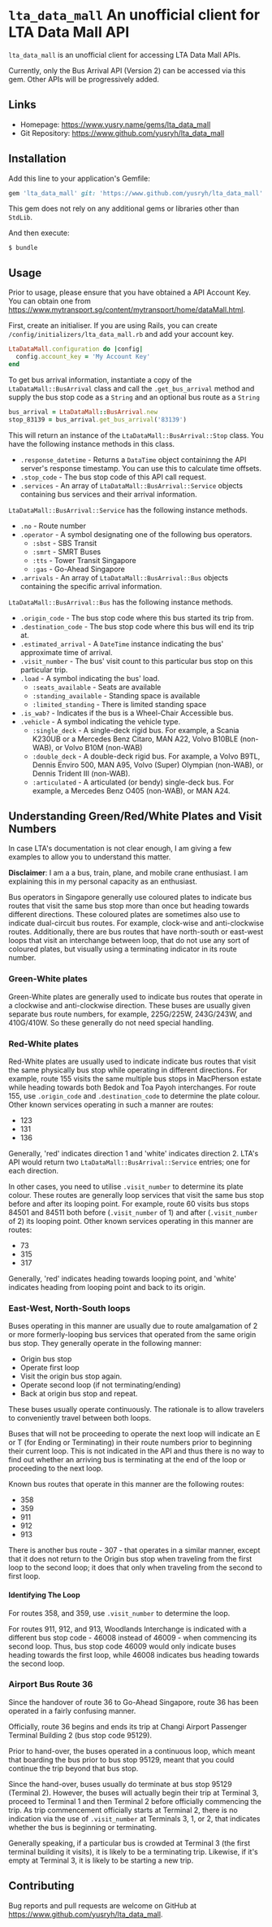 # `lta_data_mall` An unofficial client for LTA Data Mall API

`lta_data_mall` is an unofficial client for accessing LTA Data Mall APIs.

Currently, only the Bus Arrival API (Version 2) can be accessed via this gem.
Other APIs will be progressively added.

## Links

* Homepage: <https://www.yusry.name/gems/lta_data_mall>
* Git Repository: <https://www.github.com/yusryh/lta_data_mall>

## Installation

Add this line to your application's Gemfile:

```ruby
gem 'lta_data_mall' git: 'https://www.github.com/yusryh/lta_data_mall'
```

This gem does not rely on any additional gems or libraries other than `StdLib`.

And then execute:

    $ bundle

<!-- Or install it yourself as:

    $ gem install lta_data_mall
-->
## Usage

Prior to usage, please ensure that you have obtained a API Account Key. You can
obtain one from
<https://www.mytransport.sg/content/mytransport/home/dataMall.html>.

First, create an initialiser. If you are using Rails, you can create
`/config/initializers/lta_data_mall.rb` and add your account key.

```ruby
LtaDataMall.configuration do |config|
  config.account_key = 'My Account Key'
end
```

To get bus arrival information, instantiate a copy of the `LtaDataMall::BusArrival`
class and call the `.get_bus_arrival` method and supply the bus stop code as a
`String` and an optional bus route as a `String`

```ruby
bus_arrival = LtaDataMall::BusArrival.new
stop_83139 = bus_arrival.get_bus_arrival('83139')
```
<!-- stop_83139_bus_15 = bus_arrival.get_bus_arrival('83139', '15') -->

This will return an instance of the `LtaDataMall::BusArrival::Stop` class. You
have the following instance methods in this class.

* `.response_datetime` - Returns a `DataTime` object containinng the API server's
response timestamp. You can use this to calculate time offsets.
* `.stop_code` - The bus stop code of this API call request.
* `.services` - An array of `LtaDataMall::BusArrival::Service` objects containing
bus services and their arrival information.

`LtaDataMall::BusArrival::Service` has the following instance methods.

* `.no` - Route number
* `.operator` - A symbol designating one of the following bus operators.
  * `:sbst` - SBS Transit
  * `:smrt` - SMRT Buses
  * `:tts` - Tower Transit Singapore
  * `:gas` - Go-Ahead Singapore
* `.arrivals` - An array of `LtaDataMall::BusArrival::Bus` objects containing
the specific arrival information.

`LtaDataMall::BusArrival::Bus` has the following instance methods.

* `.origin_code` - The bus stop code where this bus started its trip from.
* `.destination_code` - The bus stop code where this bus will end its trip at.
* `.estimated_arrival` - A `DateTime` instance indicating the bus' approximate
time of arrival.
* `.visit_number` - The bus' visit count to this particular bus stop on this
particular trip.
* `.load` - A symbol indicating the bus' load.
  * `:seats_available` - Seats are available
  * `:standing_available` - Standing space is available
  * `:limited_standing` - There is limited standing space
* `.is_wab?` - Indicates if the bus is a Wheel-Chair Accessible bus.
* `.vehicle` - A symbol indicating the vehicle type.
  * `:single_deck` - A single-deck rigid bus. For example, a Scania K230UB or a Mercedes Benz Citaro, MAN A22, Volvo B10BLE (non-WAB), or Volvo B10M (non-WAB)
  * `:double_deck` - A double-deck rigid bus. For axample, a Volvo B9TL, Dennis Enviro 500, MAN A95, Volvo (Super) Olympian (non-WAB), or Dennis Trident III (non-WAB).
  * `:articulated` - A articulated (or bendy) single-deck bus. For example, a Mercedes Benz O405 (non-WAB), or MAN A24.

## Understanding Green/Red/White Plates and Visit Numbers

In case LTA's documentation is not clear enough, I am giving a few examples to
allow you to understand this matter.

**Disclaimer**: I am a a bus, train, plane, and mobile crane enthusiast. I am
explaining this in my personal capacity as an enthusiast.

Bus operators in Singapore generally use coloured plates to indicate bus routes
that visit the same bus stop more than once but heading towards different directions.
These coloured plates are sometimes also use to indicate dual-circuit bus routes.
For example, clock-wise and anti-clockwise routes. Additionally, there are bus
routes that have north-south or east-west loops that visit an interchange between
loop, that do not use any sort of coloured plates, but visually using a terminating
indicator in its route number.

### Green-White plates
Green-White plates are generally used to indicate bus routes that operate in a
clockwise and anti-clockwise direction. These buses are usually given separate
bus route numbers, for example, 225G/225W, 243G/243W, and 410G/410W. So these
generally do not need special handling.

### Red-White plates
Red-White plates are usually used to indicate indicate bus routes that visit the
same physically bus stop while operating in different directions. For example,
route 155 visits the same multiple bus stops in MacPherson estate while heading
towards both Bedok and Toa Payoh interchanges. For route 155, use `.origin_code`
and `.destination_code` to determine the plate colour. Other known services
operating in such a manner are routes:

* 123
* 131
* 136

Generally, 'red' indicates direction 1 and 'white' indicates direction 2. LTA's
API would return two `LtaDataMall::BusArrival::Service` entries; one for each direction.

In other cases, you need to utilise `.visit_number` to determine its plate
colour. These routes are generally loop services that visit the same bus stop
before and after its looping point. For example, route 60 visits bus stops
84501 and 84511 both before (`.visit_number` of 1) and after (`.visit_number` of
2) its looping point. Other known services operating in this manner are routes:

* 73
* 315
* 317

Generally, 'red' indicates heading towards looping point, and 'white' indicates
heading from looping point and back to its origin.

### East-West, North-South loops
Buses operating in this manner are usually due to route amalgamation of 2 or more
formerly-looping bus services that operated from the same origin bus stop.
They generally operate in the following manner:

* Origin bus stop
* Operate first loop
* Visit the origin bus stop again.
* Operate second loop (if not terminating/ending)
* Back at origin bus stop and repeat.

These buses usually operate continuously. The rationale is to allow travelers to
conveniently travel between both loops.

Buses that will not be proceeding to operate the next loop will indicate an E or
T (for Ending or Terminating) in their route numbers prior to beginning their
current loop. This is not indicated in the API and thus there is no way to find
out whether an arriving bus is terminating at the end of the loop or proceeding
to the next loop.

Known bus routes that operate in this manner are the following routes:

* 358
* 359
* 911
* 912
* 913

There is another bus route - 307 - that operates in a similar manner, except that
it does not return to the Origin bus stop when traveling from the first loop
to the second loop; it does that only when traveling from the second to first
loop.

#### Identifying The Loop

For routes 358, and 359, use `.visit_number` to determine the loop.

For routes 911, 912, and 913, Woodlands Interchange is indicated with a different
bus stop code - 46008 instead of 46009 - when commencing its second loop. Thus,
bus stop code 46009 would only indicate buses heading towards the first loop,
while 46008 indicates bus heading towards the second loop.

### Airport Bus Route 36

Since the handover of route 36 to Go-Ahead Singapore, route 36 has been operated
in a fairly confusing manner.

Officially, route 36 begins and ends its trip at Changi Airport Passenger
Terminal Building 2 (bus stop code 95129).

Prior to hand-over, the buses operated in a continuous loop, which meant that
boarding the bus prior to bus stop 95129, meant that you could continue the trip
beyond that bus stop.

Since the hand-over, buses usually do terminate at bus stop 95129 (Terminal 2).
However, the buses will actually begin their trip at Terminal 3, proceed to
Terminal 1 and then Terminal 2 before officially commencing the trip. As
trip commencement officially starts at Terminal 2, there is no indication via
the use of `.visit_number` at Terminals 3, 1, or 2, that indicates whether the
bus is beginning or terminating.

Generally speaking, if a particular bus is crowded at Terminal 3 (the first
terminal building it visits), it is likely to be a terminating trip. Likewise,
if it's empty at Terminal 3, it is likely to be starting a new trip.

<!-- ## Development

After checking out the repo, run `bin/setup` to install dependencies. Then, run `rake spec` to run the tests. You can also run `bin/console` for an interactive prompt that will allow you to experiment.

To install this gem onto your local machine, run `bundle exec rake install`. To release a new version, update the version number in `version.rb`, and then run `bundle exec rake release`, which will create a git tag for the version, push git commits and tags, and push the `.gem` file to [rubygems.org](https://rubygems.org). -->

## Contributing

Bug reports and pull requests are welcome on GitHub at https://www.github.com/yusryh/lta_data_mall.
